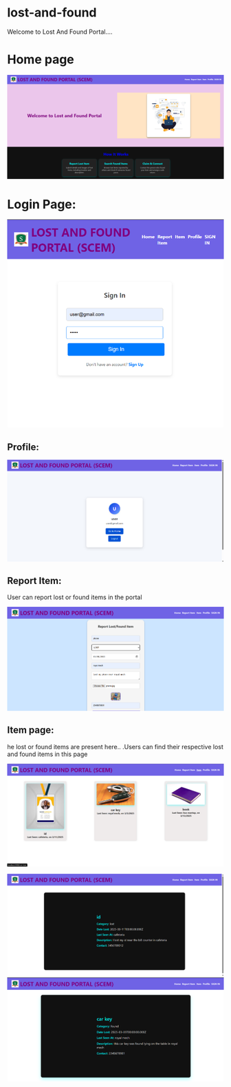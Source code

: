 # lost-and-found
Welcome to Lost And Found Portal....

# Home page
![image alt](https://github.com/preranashetty2004/lost-and-found/blob/bf457bd18e9c0265925e53656934e7e1455baaec/screenshots/home.png)

# Login Page:
![image alt](https://github.com/preranashetty2004/lost-and-found/blob/1ddbb02321c8f712b3076baec2ab864ee9628d6a/screenshots/login%20page.png)


## Profile:
![image alt](https://github.com/preranashetty2004/lost-and-found/blob/b1ea2fd42ec7a43a3b162ddb483dc81fb4192d7e/screenshots/profile.png)

## Report Item:
User can report lost or found items in the portal

![image alt](https://github.com/preranashetty2004/lost-and-found/blob/b1ea2fd42ec7a43a3b162ddb483dc81fb4192d7e/screenshots/report%20lostfound%20form.png)

## Item page:
he lost or found items are present here..
.Users can find their respective lost and found items in this page

![image alt](https://github.com/preranashetty2004/lost-and-found/blob/b1ea2fd42ec7a43a3b162ddb483dc81fb4192d7e/screenshots/items.png)

![image alt](https://github.com/preranashetty2004/lost-and-found/blob/e6541f105cca9d0d64190ca3e9412201b1b4e138/screenshots/details%20abt%20item.png)
![image alt](https://github.com/preranashetty2004/lost-and-found/blob/e6541f105cca9d0d64190ca3e9412201b1b4e138/screenshots/details%20abt%20img.png)
